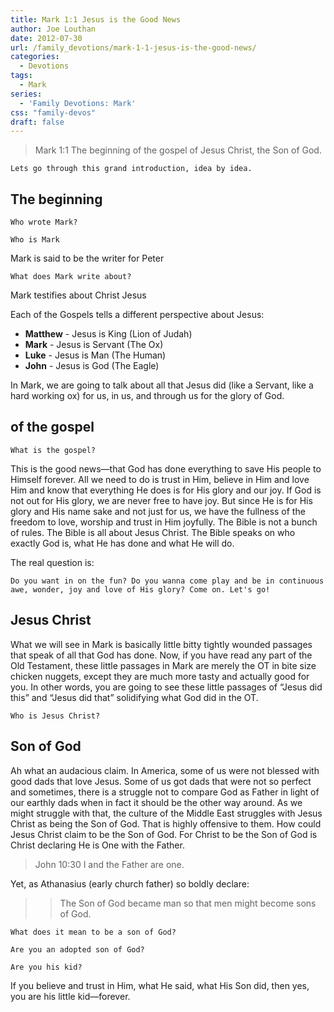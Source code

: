 ```yaml
---
title: Mark 1:1 Jesus is the Good News
author: Joe Louthan
date: 2012-07-30
url: /family_devotions/mark-1-1-jesus-is-the-good-news/
categories:
  - Devotions
tags:
  - Mark
series:
  - 'Family Devotions: Mark'
css: "family-devos"
draft: false
---
```

>Mark 1:1 The beginning of the gospel of Jesus Christ, the Son of God.

`Lets go through this grand introduction, idea by idea.`

## The beginning

`Who wrote Mark?`

`Who is Mark`
  
Mark is said to be the writer for Peter

`What does Mark write about?`
  
Mark testifies about Christ Jesus

Each of the Gospels tells a different perspective about Jesus:

- **Matthew** - Jesus is King (Lion of Judah)
- **Mark** - Jesus is Servant (The Ox)
- **Luke** - Jesus is Man (The Human)
- **John** - Jesus is God (The Eagle)

In Mark, we are going to talk about all that Jesus did (like a Servant, like a hard working ox) for us, in us, and through us for the glory of God.

## of the gospel

`What is the gospel?`

This is the good news—that God has done everything to save His people to Himself forever. All we need to do is trust in Him, believe in Him and love Him and know that everything He does is for His glory and our joy. If God is not out for His glory, we are never free to have joy. But since He is for His glory and His name sake and not just for us, we have the fullness of the freedom to love, worship and trust in Him joyfully. The Bible is not a bunch of rules. The Bible is all about Jesus Christ. The Bible speaks on who exactly God is, what He has done and what He will do.

The real question is:

`Do you want in on the fun? Do you wanna come play and be in continuous awe, wonder, joy and love of His glory? Come on. Let's go!`

## Jesus Christ

What we will see in Mark is basically little bitty tightly wounded passages that speak of all that God has done. Now, if you have read any part of the Old Testament, these little passages in Mark are merely the OT in bite size chicken nuggets, except they are much more tasty and actually good for you. In other words, you are going to see these little passages of &#8220;Jesus did this&#8221; and &#8220;Jesus did that&#8221; solidifying what God did in the OT.

`Who is Jesus Christ?`

## Son of God

Ah what an audacious claim. In America, some of us were not blessed with good dads that love Jesus. Some of us got dads that were not so perfect and sometimes, there is a struggle not to compare God as Father in light of our earthly dads when in fact it should be the other way around. As we might struggle with that, the culture of the Middle East struggles with Jesus Christ as being the Son of God. That is highly offensive to them. How could Jesus Christ claim to be the Son of God. For Christ to be the Son of God is Christ declaring He is One with the Father.

>John 10:30 I and the Father are one.

Yet, as Athanasius (early church father) so boldly declare:

>>The Son of God became man so that men might become sons of God.

`What does it mean to be a son of God?`

`Are you an adopted son of God?`

`Are you his kid?`

If you believe and trust in Him, what He said, what His Son did, then yes, you are his little kid—forever.
